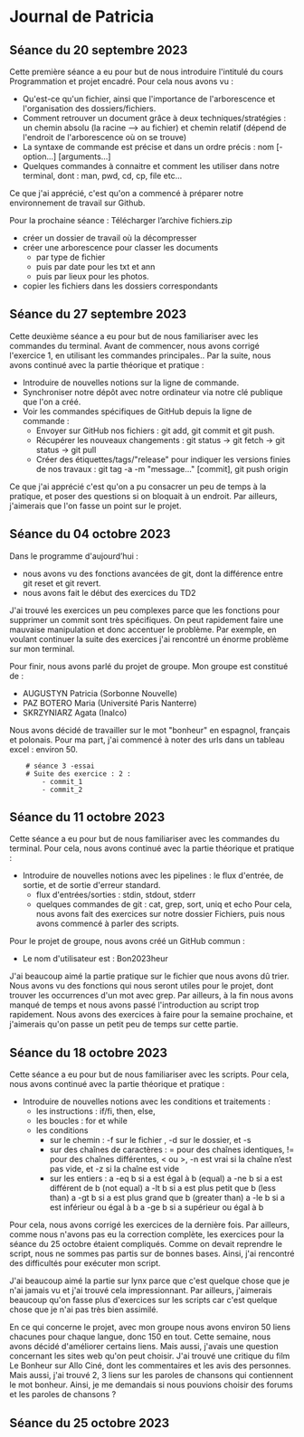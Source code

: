 # Journal de Patricia
## Séance du 20 septembre 2023

Cette première séance a eu pour but de nous introduire l'intitulé du cours Programmation et projet encadré. Pour cela nous avons vu :
- Qu'est-ce qu'un fichier, ainsi que l'importance de l'arborescence et l'organisation des dossiers/fichiers.
- Comment retrouver un document grâce à deux techniques/stratégies : un chemin absolu (la racine --> au fichier) et chemin relatif (dépend de l'endroit de l'arborescence où on se trouve)
- La syntaxe de commande est précise et dans un ordre précis : nom  [-option...]  [arguments...]
- Quelques commandes à connaitre et comment les utiliser dans notre terminal, dont : man, pwd, cd, cp, file etc...

Ce que j'ai apprécié, c'est qu'on a commencé à préparer notre environnement de travail sur Github.

Pour la prochaine séance : Télécharger l’archive fichiers.zip
- créer un dossier de travail où la décompresser
- créer une arborescence pour classer les documents
    - par type de fichier
    - puis par date pour les txt et ann
    - puis par lieux pour les photos.
- copier les fichiers dans les dossiers correspondants

## Séance du 27 septembre 2023

Cette deuxième séance a eu pour but de nous familiariser avec les commandes du terminal. Avant de commencer, nous avons corrigé l'exercice 1, en utilisant les commandes principales.. Par la suite, nous avons continué avec la partie théorique et pratique :
- Introduire de nouvelles notions sur la ligne de commande.
- Synchroniser notre dépôt avec notre ordinateur via notre clé publique que l'on a créé.
- Voir les commandes spécifiques de GitHub depuis la ligne de commande :
    - Envoyer sur GitHub nos fichiers : git add, git commit et git push.
    - Récupérer les nouveaux changements : git status -> git fetch -> git status -> git pull
    - Créer des étiquettes/tags/"release" pour indiquer les versions finies de nos travaux : git tag -a -m "message..." <tagname> [commit], git push origin <tagname>

Ce que j'ai apprécié c'est qu'on a pu consacrer un peu de temps à la pratique, et poser des questions si on bloquait à un endroit. Par ailleurs, j'aimerais que l'on fasse un point sur le projet.

## Séance du 04 octobre 2023

Dans le programme d'aujourd’hui :
- nous avons vu des fonctions avancées de git, dont la différence entre git reset et git revert.
- nous avons fait le début des exercices du TD2

J'ai trouvé les exercices un peu complexes parce que les fonctions pour supprimer un commit sont très spécifiques. On peut rapidement faire une mauvaise manipulation et donc accentuer le problème. Par exemple, en voulant continuer la suite des exercices j'ai rencontré un énorme problème sur mon terminal.

Pour finir, nous avons parlé du projet de groupe. Mon groupe est constitué de :
- AUGUSTYN Patricia (Sorbonne Nouvelle)
- PAZ BOTERO Maria (Université Paris Nanterre)
- SKRZYNIARZ Agata (Inalco)

Nous avons décidé de travailler sur le mot "bonheur" en espagnol, français et polonais.
Pour ma part, j'ai commencé à noter des urls dans un tableau excel : environ 50.

        # séance 3 -essai
        # Suite des exercice : 2 :
            - commit_1
            - commit_2

## Séance du 11 octobre 2023

Cette séance a eu pour but de nous familiariser avec les commandes du terminal. Pour cela, nous avons continué avec la partie théorique et pratique :
- Introduire de nouvelles notions avec les pipelines : le flux d'entrée, de sortie, et de sortie d'erreur standard.
    - flux d'entrées/sorties : stdin, stdout, stderr
    - quelques commandes de git : cat, grep, sort, uniq et echo
Pour cela, nous avons fait des exercices sur notre dossier Fichiers, puis nous avons commencé à parler des scripts.

Pour le projet de groupe, nous avons créé un GitHub commun :
- Le nom d'utilisateur est : Bon2023heur

J'ai beaucoup aimé la partie pratique sur le fichier que nous avons dû trier. Nous avons vu des fonctions qui nous seront utiles pour le projet, dont trouver les occurrences d'un mot avec grep.
Par ailleurs, à la fin nous avons manqué de temps et nous avons passé l'introduction au script trop rapidement.
Nous avons des exercices à faire pour la semaine prochaine, et j'aimerais qu'on passe un petit peu de temps sur cette partie.

## Séance du 18 octobre 2023

Cette séance a eu pour but de nous familiariser avec les scripts. Pour cela, nous avons continué avec la partie théorique et pratique :
- Introduire de nouvelles notions avec les conditions et traitements :
    - les instructions : if/fi, then, else,
    - les boucles : for et while
    - les conditions
        - sur le chemin : -f sur le fichier , -d sur le dossier, et  -s
        - sur des chaînes de caractères : = pour des chaînes identiques, != pour des chaînes différentes, < ou >, -n est vrai si la chaîne n’est pas vide, et -z si la chaîne est vide
        - sur les entiers :
            a -eq b 	si a est égal à b (equal)
            a -ne b 	si a est différent de b (not equal)
            a -lt b 		si a est plus petit que b (less than)
            a -gt b 	si a est plus grand que b (greater than)
            a -le b 		si a est inférieur ou égal à b
            a -ge b 	si a supérieur ou égal à b


Pour cela, nous avons corrigé les exercices de la dernière fois. Par ailleurs, comme nous n'avons pas eu la correction complète, les exercices pour la séance du 25 octobre étaient compliqués. Comme on devait reprendre le script, nous ne sommes pas partis sur de bonnes bases. Ainsi, j'ai rencontré des difficultés pour exécuter mon script.

J'ai beaucoup aimé la partie sur lynx parce que c'est quelque chose que je n'ai jamais vu et j'ai trouvé cela impressionnant. Par ailleurs, j'aimerais beaucoup qu'on fasse plus d'exercices sur les scripts car c'est quelque chose que je n'ai pas très bien assimilé.

En ce qui concerne le projet, avec mon groupe nous avons environ 50 liens chacunes pour chaque langue, donc 150 en tout. Cette semaine, nous avons décidé d'améliorer certains liens. Mais aussi, j'avais une question concernant les sites web qu'on peut choisir. J'ai trouvé une critique du film Le Bonheur sur Allo Ciné, dont les commentaires et les avis des personnes. Mais aussi, j'ai trouvé 2, 3 liens sur les paroles de chansons qui contiennent le mot bonheur. Ainsi, je me demandais si nous pouvions choisir des forums et les paroles de chansons ?

## Séance du 25 octobre 2023














